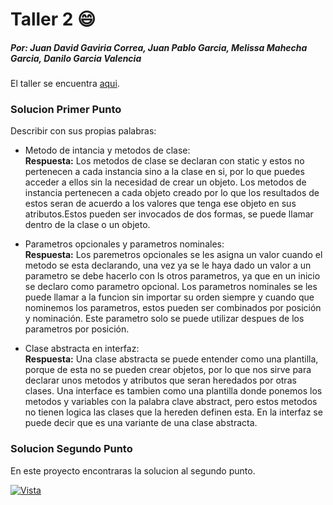 # Taller 2 :smile:

##### Por: Juan David Gaviria Correa, Juan Pablo Garcia, Melissa Mahecha Garcia, Danilo Garcia Valencia

El taller se encuentra [aqui](https://github.com/juanpasco13/StoreArtemis/blob/master/Extras/Ejercicio/Taller2.docx "Taller 2").

### Solucion Primer Punto

Describir con sus propias palabras:

- Metodo de intancia y metodos de clase:</br>
  **Respuesta:** Los metodos de clase se declaran con static y estos no pertenecen a cada instancia sino a la clase en si, por lo que puedes acceder a ellos sin la necesidad de crear un objeto. Los metodos de instancia pertenecen a cada objeto creado por lo que los resultados de estos seran de acuerdo a los valores que tenga ese objeto en sus atributos.Estos pueden ser invocados de dos formas, se puede llamar dentro de la clase o un objeto.

- Parametros opcionales y parametros nominales:</br>
  **Respuesta:** Los paremetros opcionales se les asigna un valor cuando el metodo se esta declarando, una vez ya se le haya dado un valor a un parametro se debe hacerlo con ls otros parametros, ya que en un inicio se declaro como parametro opcional. Los parametros nominales se les puede llamar a la funcion sin importar su orden siempre y cuando que nominemos los parametros, estos pueden ser combinados por posición y nominación. Este parametro solo se puede utilizar despues de los parametros por posición.


- Clase abstracta en interfaz:</br>
  **Respuesta:** Una clase abstracta se puede entender como una plantilla, porque de esta no se pueden crear objetos, por lo que nos sirve para declarar unos metodos y atributos que seran heredados por otras clases. Una interface es tambien como una plantilla donde ponemos los metodos y variables con la palabra clave abstract, pero estos metodos no tienen logica las clases que la hereden definen esta. En la interfaz se puede decir que es una variante de una clase abstracta.

### Solucion Segundo Punto

En este proyecto encontraras la solucion al segundo punto.

[![Vista](Vista "Vista")](https://raw.githubusercontent.com/juanpasco13/StoreArtemis/blob/master/Extras/Images/Vista.png "Vista")
